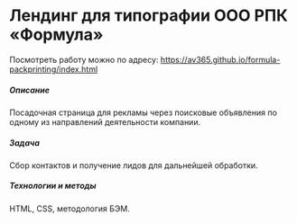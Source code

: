 # Лендинг для типографии ООО РПК «Формула»
Посмотреть работу можно по адресу: https://av365.github.io/formula-packprinting/index.html

##### Описание
Посадочная страница для рекламы через поисковые объявления по одному из направлений деятельности компании.


##### Задача
Сбор контактов и получение лидов для дальнейшей обработки.

##### Технологии и методы
HTML, CSS, методология БЭМ.
